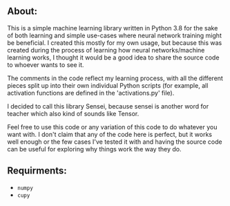 ## About:

This is a simple machine learning library written in Python 3.8 for the sake of both learning and simple use-cases where neural network training might be beneficial. I created this mostly for my own usage, but because this was created during the process of learning how neural networks/machine learning works, I thought it would be a good idea to share the source code to whoever wants to see it.

The comments in the code reflect my learning process, with all the different pieces split up into their own individual Python scripts (for example, all activation functions are defined in the 'activations.py' file).

I decided to call this library Sensei, because sensei is another word for teacher which also kind of sounds like Tensor.

Feel free to use this code or any variation of this code to do whatever you want with. I don't claim that any of the code here is perfect, but it works well enough or the few cases I've tested it with and having the source code can be useful for exploring why things work the way they do.

## Requirments:

 - `numpy`
 - `cupy`
